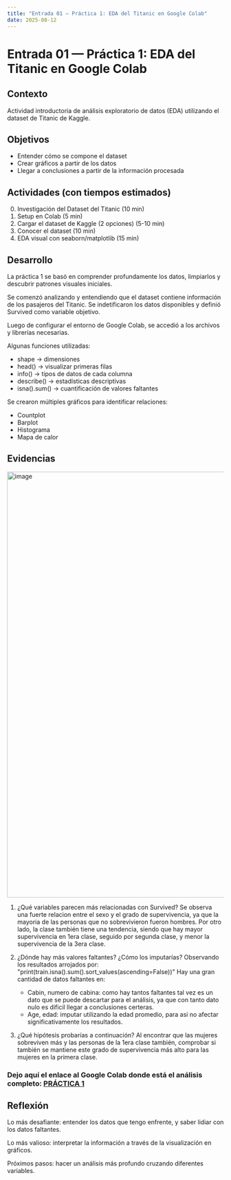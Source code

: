 ```yaml
---
title: "Entrada 01 — Práctica 1: EDA del Titanic en Google Colab"
date: 2025-08-12
---
```


# Entrada 01 — Práctica 1: EDA del Titanic en Google Colab

## Contexto
Actividad introductoria de análisis exploratorio de datos (EDA) utilizando el dataset de Titanic de Kaggle.

## Objetivos
- Entender cómo se compone el dataset
- Crear gráficos a partir de los datos
- Llegar a conclusiones a partir de la información procesada

## Actividades (con tiempos estimados)
0. Investigación del Dataset del Titanic (10 min)
1. Setup en Colab (5 min)
2. Cargar el dataset de Kaggle (2 opciones) (5-10 min)
3. Conocer el dataset (10 min)
4. EDA visual con seaborn/matplotlib (15 min)

## Desarrollo
La práctica 1 se basó en comprender profundamente los datos, limpiarlos y descubrir patrones visuales iniciales.

Se comenzó analizando y entendiendo que el dataset contiene información de los pasajeros del Titanic. Se indetificaron los datos disponibles y definió Survived como variable objetivo.

Luego de configurar el entorno de Google Colab, se accedió a los archivos y librerías necesarias.

Algunas funciones utilizadas:
- shape -> dimensiones
- head() -> visualizar primeras filas
- info() -> tipos de datos de cada columna
- describe() -> estadísticas descriptivas
- isna().sum() -> cuantificación de valores faltantes

Se crearon múltiples gráficos para identificar relaciones:
- Countplot
- Barplot
- Histograma
- Mapa de calor

## Evidencias
<img width="1189" height="989" alt="image" src="https://github.com/user-attachments/assets/e9e256fd-586f-4393-b3a6-32e6869858a1" />

1. ¿Qué variables parecen más relacionadas con Survived? 
Se observa una fuerte relacion entre el sexo y el grado de supervivencia, ya que la mayoria de las personas que no sobrevivieron fueron hombres. Por otro lado, la clase también tiene una tendencia, siendo que hay mayor supervivencia en 1era clase, seguido por segunda clase, y menor la supervivencia de la 3era clase.

2. ¿Dónde hay más valores faltantes? ¿Cómo los imputarías? Observando los resultados arrojados por: "print(train.isna().sum().sort_values(ascending=False))"
Hay una gran cantidad de datos faltantes en:
    - Cabin, numero de cabina: como hay tantos faltantes tal vez es un dato que se puede descartar para el análisis, ya que con tanto dato nulo es dificil llegar a conclusiones certeras.
    - Age, edad: imputar utilizando la edad promedio, para así no afectar significativamente los resultados.

4. ¿Qué hipótesis probarías a continuación? Al encontrar que las mujeres sobreviven más y las personas de la 1era clase también, comprobar si también se mantiene este grado de supervivencia más alto para las mujeres en la primera clase.

### Dejo aquí el enlace al Google Colab donde está el análisis completo: [PRÁCTICA 1](https://colab.research.google.com/drive/1mN_pvPaqD5K8tMUzzK7OV6Xvknqat-mH?usp=sharing)

## Reflexión
Lo más desafiante: entender los datos que tengo enfrente, y saber lidiar con los datos faltantes.

Lo más valioso: interpretar la información a través de la visualización en gráficos.

Próximos pasos: hacer un análisis más profundo cruzando diferentes variables.
